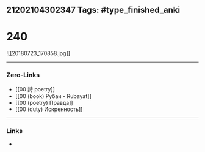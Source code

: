 21202104302347
Tags: #type_finished_anki 
---
# 240

![[20180723_170858.jpg]]

---
### Zero-Links
- [[00 詩 poetry]]
- [[00 (book) Рубаи - Rubayat]]
- [[00 (poetry) Правда]]
- [[00 (duty) Искренность]]
---
### Links
-